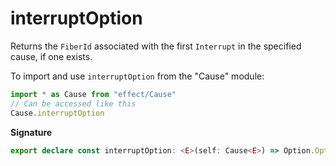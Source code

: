 # interruptOption

Returns the `FiberId` associated with the first `Interrupt` in the specified
cause, if one exists.

To import and use `interruptOption` from the "Cause" module:

```ts
import * as Cause from "effect/Cause"
// Can be accessed like this
Cause.interruptOption
```

**Signature**

```ts
export declare const interruptOption: <E>(self: Cause<E>) => Option.Option<FiberId.FiberId>
```
